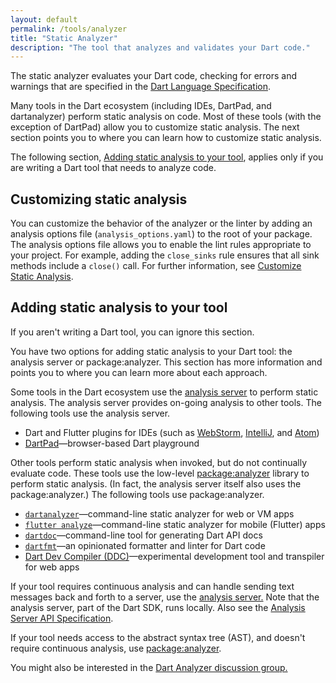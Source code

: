 ```yaml
---
layout: default
permalink: /tools/analyzer
title: "Static Analyzer"
description: "The tool that analyzes and validates your Dart code."
---
```


The static analyzer evaluates your Dart code,
checking for errors and warnings that are specified in the
[Dart Language Specification](https://www.dartlang.org/docs/spec/).

Many tools in the Dart ecosystem (including IDEs, DartPad, and dartanalyzer)
perform static analysis on code. Most of these tools (with the exception
of DartPad) allow you to customize static analysis. The next section
points you to where you can learn how to customize static analysis.

The following section,
[Adding static analysis to your tool](#adding-static-analysis),
applies only if you are writing a Dart tool that needs to analyze code.

## Customizing static analysis

You can customize the behavior of the analyzer or the linter
by adding an analysis options file (`analysis_options.yaml`) to
the root of your package. The analysis options file allows
you to enable the lint rules appropriate to your project.
For example, adding the `close_sinks` rule ensures that all
sink methods include a `close()` call. For further information, see
[Customize Static Analysis](/guides/language/analysis-options).

<a name="adding-static-analysis"></a>
## Adding static analysis to your tool

If you aren't writing a Dart tool, you can ignore this section.

You have two options for adding static analysis to your Dart tool:
the analysis server or package:analyzer.
This section has more information and points you to where you can
learn more about each approach.

Some tools in the Dart ecosystem use the [analysis
server](https://github.com/dart-lang/sdk/tree/master/pkg/analysis_server)
to perform static analysis. The analysis server provides on-going
analysis to other tools. The following tools use the analysis server.

* Dart and Flutter plugins for IDEs (such as
  [WebStorm](https://webdev.dartlang.org/tools/webstorm),
  [IntelliJ](https://www.dartlang.org/tools/jetbrains-plugin), and
  [Atom](https://atom.io/packages/dartlang))
* [DartPad](https://www.dartlang.org/tools/dartpad)&mdash;browser-based
  Dart playground

Other tools perform static analysis when invoked, but do not continually
evaluate code. These tools use the low-level
[package:analyzer](https://pub.dartlang.org/packages/analyzer) library
to perform static analysis. (In fact, the analysis server itself
also uses the package:analyzer.) The following tools use
package:analyzer.

* [`dartanalyzer`](https://github.com/dart-lang/sdk/tree/master/pkg/analyzer_cli#dartanalyzer
)&mdash;command-line static analyzer for web or VM apps
* [`flutter analyze`](https://flutter.io/debugging/#the-dart-analyzer)&mdash;command-line
  static analyzer for mobile (Flutter) apps
* [`dartdoc`](https://github.com/dart-lang/dartdoc)&mdash;command-line tool
  for generating Dart API docs
* [`dartfmt`](https://github.com/dart-lang/dart_style)&mdash;an
  opinionated formatter and linter for Dart code
* [Dart Dev Compiler (DDC)](https://github.com/dart-lang/sdk/tree/master/pkg/dev_compiler)&mdash;experimental development tool and transpiler for web apps

If your tool requires continuous analysis and can handle sending text
messages back and forth to a server, use the [analysis
server.](https://github.com/dart-lang/sdk/tree/master/pkg/analysis_server)
Note that the analysis server, part of the Dart SDK, runs locally.
Also see the [Analysis Server API
Specification](https://htmlpreview.github.io/?https://github.com/dart-lang/sdk/blob/master/pkg/analysis_server/doc/api.html).

If your tool needs access to the abstract syntax tree (AST), and doesn't
require continuous analysis,
use [package:analyzer](https://pub.dartlang.org/packages/analyzer).

You might also be interested in the [Dart Analyzer discussion
group.](https://groups.google.com/a/dartlang.org/forum/#!forum/analyzer-discuss)

